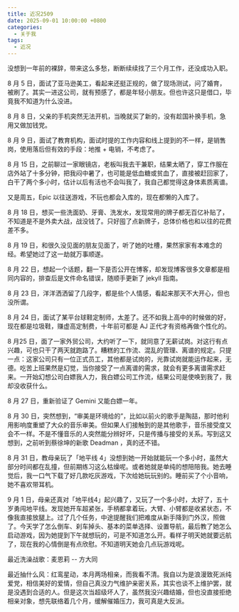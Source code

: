 ```yaml
---
title: 近况2509
date: 2025-09-01 10:00:00 +0800
categories:
  - 关于我
tags:
  - 近况
---
```

没想到一年前的裸辞，带来这么多愁，断断续续找了三个月工作，还没成功入职。

8 月 5 日，面试了亚马逊美工，看起来还挺正规的，做了现场测试，问了婚育，被刷了。其实一进这公司，就有预感了，都是年轻小朋友。但也许这只是借口，毕竟我不知道为什么没进。

8 月 8 日，父亲的手机突然无法开机，当晚就买了新的，没有趁国补换手机，急用又做加钱党。

8 月 9 日，面试了教育机构，面试时提的工作内容和线上提到的不一样，是销售岗，使用落后但有效的手段：地推 + 电销，不考虑了。

8 月 15 日，之前聊过一家眼镜店，老板叫我去干兼职，结果太晒了，穿工作服在店外站了十多分钟，把我闷中暑了，也可能是低血糖或贫血了，直接被赶回家了，白干了两个多小时，估计以后有活也不会叫我了，我自己都觉得这身体素质离谱。

又是周五，Epic 以往送游戏，不玩也都会入库的，现在都懒的入库了。

8 月 18 日，想买一些洗面奶、牙膏、洗发水，发现常用的牌子都无百亿补贴了，不知道是不是外卖大战，战没钱了。只好囤了点新牌子，总体价格也和以往的花费差不多。

8 月 19 日，和很久没见面的朋友见面了，听了她的吐槽，果然家家有本难念的经。希望她过了这一劫就万事顺遂。

8 月 22 日，想起一个话题，翻一下是否公开在博客，却发现博客很多文章都是相同内容的，排查后是文件命名错误，随顺手更新了 jekyll 指南。

8 月 23 日，洋洋洒洒留了几段字，都是些个人情感，看起来那天不大开心，但也没所谓。

8 月 24 日，面试了某平台球鞋定制师，太差了。还不如我上高中的时候做的好，现在都是垃圾鞋，赚虚高定制费，十年前可都是 AJ 正代才有资格再做个性化的。

8 月25 日，面了一家外贸公司，大约听了一下，就同意了无薪试岗。对这行有点兴趣，可也只干了两天就跑路了。糟糕的工作流、混乱的管理、离谱的规定。只提一点：这家公司只有一位正式员工，其他都是试岗的，光靠试岗就能运作起来，无德。吃苦上班果然是幻觉，当你接受了一点离谱的需求，就会有更多离谱需求赶来。一开始幻想公司白嫖我人力，我白嫖公司工作流，结果公司是使唤到我了，我却没收获什么。

8 月 27 日，重新验证了 Gemini 又能白嫖一年。

8 月 30 日，突然想到，“审美是环境给的”，比如以前火的歌手是陶喆，那时他利用影响度重塑了大众的音乐审美。但如果人们接触到的是其他歌手，音乐接受度又会不一样。不是不懂音乐的人突然能分辨好坏，只是传播与接受的关系。写到这又想到，之前听到蔡徐坤的新歌 Deadman ，真的还不错。

8 月 31 日，教母亲玩了「地平线 4」没想到她一开始就能玩一个多小时，虽然大部分时间都在乱撞，但前期练习这么枯燥呢。或者她就是单纯的想陪陪我。她去睡觉后，我一口气下载了好几款吃灰游戏，下次给她玩玩别的。睡前买了个小音响，她不喜欢带耳机。

9 月 1 日，母亲还真对「地平线4」起兴趣了，又玩了一个多小时，太好了，五十岁勇闯地平线。发现她开车超紧张，手柄都拿着玩，大臂、小臂都是收紧状态，不像我直接放腿上。过了几个任务，中途提醒我们把难度从新手降到门外汉，照做了。今天学了怎么倒车、刹车掉头、基本的菜单选择、设置导航，最后教了她怎么启动游戏，因为她提到下午就想玩的，可是不知道怎么开。看样子明天她就要远航了，现在我的心情倒是有点欣慰。不知道明天她会几点玩游戏呢。

最近洗澡战歌：麦恩莉 -- 方大同

最近抽什么风：红鸾星动，本月两场相亲，而我看不清。我自以为是浪漫致死派纯爱党，相信美好的爱情，但自己真没力气维护亲密关系，其实也谈不上维护罢，就是没遇到合适的人。但是这次当超级坏人了，虽然我没兴趣结婚，但也没直接拒绝相亲对象，想先联络着几个月，缓解催婚压力，我可真是大反派。